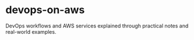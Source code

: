 # devops-on-aws
DevOps workflows and AWS services explained through practical notes and real-world examples.

